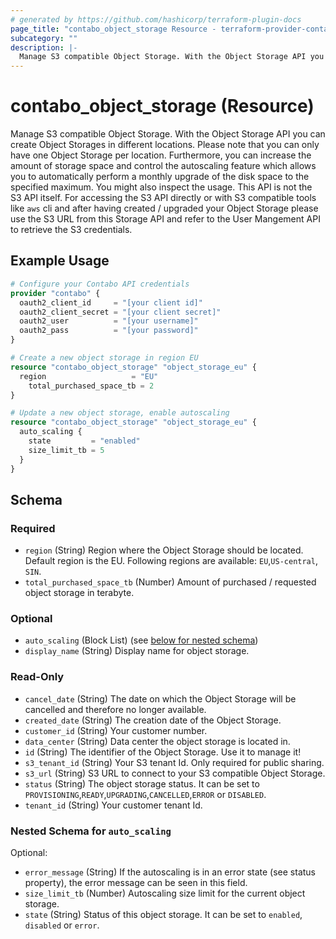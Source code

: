```yaml
---
# generated by https://github.com/hashicorp/terraform-plugin-docs
page_title: "contabo_object_storage Resource - terraform-provider-contabo-sdkv2"
subcategory: ""
description: |-
  Manage S3 compatible Object Storage. With the Object Storage API you can create Object Storages in different locations. Please note that you can only have one Object Storage per location. Furthermore, you can increase the amount of storage space and control the autoscaling feature which allows you to automatically perform a monthly upgrade of the disk space to the specified maximum. You might also inspect the usage. This API is not the S3 API itself. For accessing the S3 API directly or with S3 compatible tools like aws cli and after having created / upgraded your Object Storage please use the S3 URL from this Storage API and refer to the User Mangement API to retrieve the S3 credentials.
---
```


# contabo_object_storage (Resource)

Manage S3 compatible Object Storage. With the Object Storage API you can create Object Storages in different locations. Please note that you can only have one Object Storage per location. Furthermore, you can increase the amount of storage space and control the autoscaling feature which allows you to automatically perform a monthly upgrade of the disk space to the specified maximum. You might also inspect the usage. This API is not the S3 API itself. For accessing the S3 API directly or with S3 compatible tools like `aws` cli and after having created / upgraded your Object Storage please use the S3 URL from this Storage API and refer to the User Mangement API to retrieve the S3 credentials.

## Example Usage

```terraform
# Configure your Contabo API credentials
provider "contabo" {
  oauth2_client_id     = "[your client id]"
  oauth2_client_secret = "[your client secret]"
  oauth2_user          = "[your username]"
  oauth2_pass          = "[your password]"
}

# Create a new object storage in region EU
resource "contabo_object_storage" "object_storage_eu" {
  region                   = "EU"
	total_purchased_space_tb = 2
}

# Update a new object storage, enable autoscaling
resource "contabo_object_storage" "object_storage_eu" {
  auto_scaling {
    state         = "enabled"
    size_limit_tb = 5
  }
}
```

<!-- schema generated by tfplugindocs -->
## Schema

### Required

- `region` (String) Region where the Object Storage should be located. Default region is the EU. Following regions are available: `EU`,`US-central`, `SIN`.
- `total_purchased_space_tb` (Number) Amount of purchased / requested object storage in terabyte.

### Optional

- `auto_scaling` (Block List) (see [below for nested schema](#nestedblock--auto_scaling))
- `display_name` (String) Display name for object storage.

### Read-Only

- `cancel_date` (String) The date on which the Object Storage will be cancelled and therefore no longer available.
- `created_date` (String) The creation date of the Object Storage.
- `customer_id` (String) Your customer number.
- `data_center` (String) Data center the object storage is located in.
- `id` (String) The identifier of the Object Storage. Use it to manage it!
- `s3_tenant_id` (String) Your S3 tenant Id. Only required for public sharing.
- `s3_url` (String) S3 URL to connect to your S3 compatible Object Storage.
- `status` (String) The object storage status. It can be set to `PROVISIONING`,`READY`,`UPGRADING`,`CANCELLED`,`ERROR` or `DISABLED`.
- `tenant_id` (String) Your customer tenant Id.

<a id="nestedblock--auto_scaling"></a>
### Nested Schema for `auto_scaling`

Optional:

- `error_message` (String) If the autoscaling is in an error state (see status property), the error message can be seen in this field.
- `size_limit_tb` (Number) Autoscaling size limit for the current object storage.
- `state` (String) Status of this object storage.  It can be set to `enabled`, `disabled` or `error`.
